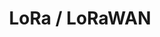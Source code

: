 ---
title: "LoRa / LoRaWAN"
description: "Long Range WAN on 433, 470, 868 or 915 MHz"
parent: "networking"
---